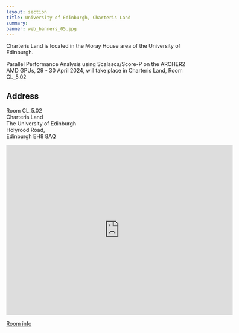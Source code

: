 ```yaml
---
layout: section
title: University of Edinburgh, Charteris Land
summary: 
banner: web_banners_05.jpg
---
```




Charteris Land is located in the Moray House area of the University of Edinburgh.


Parallel Performance Analysis using Scalasca/Score-P on the ARCHER2 AMD GPUs, 29 - 30 April 2024, will take place in Charteris Land, Room CL_5.02

## Address

Room CL_5.02<br/>
Charteris Land<br/>
The University of Edinburgh<br/>
Holyrood Road, <br/>
Edinburgh EH8 8AQ

<iframe src="https://www.google.com/maps/embed?pb=!1m18!1m12!1m3!1d2233.955108949454!2d-3.183484923079272!3d55.95014997315797!2m3!1f0!2f0!3f0!3m2!1i1024!2i768!4f13.1!3m3!1m2!1s0x4887c787d3359cdd%3A0xf9a36f424099c4f!2sCharteris%20Land%2C%20The%20University%20of%20Edinburgh!5e0!3m2!1sen!2suk!4v1708609660695!5m2!1sen!2suk" width="600" height="450" style="border:0;" allowfullscreen="" loading="lazy" referrerpolicy="no-referrer-when-downgrade"></iframe>

[Room info](https://www.ed.ac.uk/timetabling-examinations/timetabling/room-bookings/bookable-rooms3/room/0558_05_5.2)